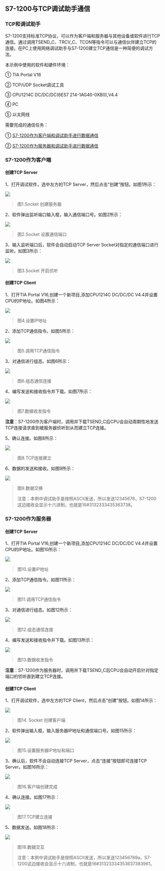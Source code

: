 ## S7-1200与TCP调试助手通信

### TCP和调试助手

S7-1200支持标准TCP协议，可以作为客户端和服务器与其他设备或软件进行TCP通信。通过调用TSEND\_C、TRCV\_C、TCON等指令可以与通信伙伴建立TCP的连接。在PC上使用网络调试助手与S7-1200建立TCP通信是一种简便的调试方法。

本示例中使用的软件和硬件环境：

① TIA Portal V16

② TCP/UDP Socket调试工具

③ CPU1214C DC/DC/DC(6ES7 214-1AG40-0XB0),V4.4

④ PC

⑤ 以太网线

需要完成的通信任务：

① [S7-1200作为客户端和调试助手进行数据通信](03-3rd_party.html#Client)

② [S7-1200作为服务器和调试助手进行数据通信](03-3rd_party.html#Server)

### S7-1200作为客户端

#### 创建TCP Server

1、打开调试软件，选中左方的TCP Server，然后点击“创建“按钮。如图1所示：

![](images/03-01.png)

> 图1.Socket 创建服务器

2、软件弹出监听端口输入框，输入通信端口号。如图2所示：

![](images/03-02.jpg)

> 图2.Socket 设置通信端口

3、输入监听端口后，软件会自动启动TCP Server Socket对指定的通信端口进行监听。如图3所示：

![](images/03-03.PNG)

> 图3.Socket 开启侦听

#### 创建TCP Client

1、打开TIA Portal V16,创建一个新项目,添加CPU1214C DC/DC/DC V4.4并设置CPU的IP地址。如图4所示：

![](images/03-04.jpg)

> 图4.设置IP地址

2、添加TCP通信指令。如图5所示：

![](images/03-05.jpg)

> 图5.调用TCP通信指令

3、对通信进行组态。如图6所示：

![](images/03-06.png)

> 图6.组态通信连接

4、编写发送和接收指令并下载。如图7所示：

![](images/03-07.PNG)

> 图7.数据收发指令

**注意**：S7-1200作为客户端时，调用并下载TSEND_C后CPU会自动周期性地发送TCP连接请求直到被服务器侦听到从而建立TCP连接。

5、确认连接。如图8所示：

![](images/03-08.png)

> 图8.TCP连接建立

6、数据的发送和接收。如图9所示：

![](images/03-09.PNG)

> 图9.数据交换
> 
> 注意：本例中调试助手是按照ASCII发送，所以发送12345678，S7-1200这边接收会显示十六进制，也就是16#3132333435363738。

### S7-1200作为服务器

#### 创建TCP Server

1、打开TIA Portal V16,创建一个新项目,添加CPU1214C DC/DC/DC V4.4并设置CPU的IP地址。如图10所示：

![](images/03-04.jpg)

> 图10.设置IP地址

2、添加TCP通信指令。如图11所示：

![](images/03-05.jpg)

> 图11.调用TCP通信指令

3、对通信进行组态。如图12所示：

![](images/03-10.png)

> 图12.组态通信连接

4、编写发送和接收指令并下载。如图13所示：

![](images/03-11.PNG)

> 图13.数据收发指令

**注意**：S7-1200作为服务器时，调用并下载TSEND_C后CPU会自动开启针对指定端口的侦听直到建立TCP连接。

#### 创建TCP Client

1、打开调试软件，选中左方的TCP Client，然后点击“创建”按钮。如图14所示：

![](images/03-12.png)

> 图14\. Socket 创建客户端

2、软件弹出输入框，输入服务器IP地址和通信端口号。如图15所示：

![](images/03-13.jpg)

> 图15.设置服务器IP地址和端口

3、确认后，软件不会自动连接TCP Server，点击“连接”按钮即可连接TCP Server。如图16所示：

![](images/03-14.PNG)

> 图16.客户端创建完成

4、确认连接。如图17所示：

![](images/03-15.png)

> 图17.TCP建立连接

5、数据发送。如图18所示：

![](images/03-16.PNG)

> 图18.数据交互
> 
> 注意：本例中调试助手是按照ASCII发送，所以发送123456789a，S7-1200这边接收会显示十六进制，也就是16#31323334353637383961。